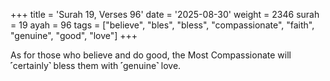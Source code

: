 +++
title = 'Surah 19, Verses 96'
date = '2025-08-30'
weight = 2346
surah = 19
ayah = 96
tags = ["believe", "bles", "bless", "compassionate", "faith", "genuine", "good", "love"]
+++

As for those who believe and do good, the Most Compassionate will ˹certainly˺ bless them with ˹genuine˺ love.